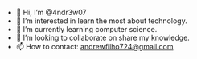 - 👋 Hi, I’m @4ndr3w07
- 👀 I’m interested in learn the most about technology.
- 🌱 I’m currently learning computer science.
- 💞️ I’m looking to collaborate on share my knowledge.
- 📫  How to contact: andrewfilho724@gmail.com 

<!---
4ndr3w07/4ndr3w07 is a ✨ special ✨ repository because its `README.md` (this file) appears on your GitHub profile.
You can click the Preview link to take a look at your changes.
--->
